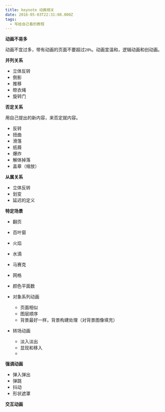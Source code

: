 ```yaml
---
title: keynote 动画相关
date: 2016-05-03T22:31:08.000Z
tags:
  - 写给自己看的教程
---
```


**动画不易多**

动画不宜过多，带有动画的页面不要超过`20%`。动画宜温和，逻辑动画和创动画。


**并列关系**

-	立体反转
-	倒影
-	推移
-	晾衣绳
-	旋转门

**否定关系**

用自己提出的新内容，来否定就内容。

-	反转
-	扭曲
-	滑落
-	纸屑
-	爆炸
-	解体掉落
-	盖章（缩放）

**从属关系**

-	立体反转
-	划变
-	延迟的定义

**特定场景**

-	翻页
-	百叶窗
-	火焰
-	水滴
-	马赛克
-	网格
-	颜色平面数
-	对象系列动画

	-	页面相似
	-	图层顺序
	-	背景最好一样，背景构建处理（对背景图像填充）
-	转场动画

	-	淡入淡出
	-	显现和移入
	-

**强调动画**

-	弹入弹出
-	弹跳
-	抖动
-	形状遮罩


**交互动画**
